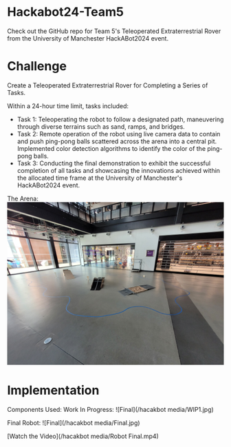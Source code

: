 # Hackabot24-Team5
Check out the GitHub repo for Team 5's Teleoperated Extraterrestrial Rover from the University of Manchester HackABot2024 event.

# Challenge
Create a Teleoperated Extraterrestrial Rover for Completing a Series of Tasks. 

Within a 24-hour time limit, tasks included:

- Task 1: Teleoperating the robot to follow a designated path, maneuvering through diverse terrains such as sand, ramps, and bridges.
- Task 2: Remote operation of the robot using live camera data to contain and push ping-pong balls scattered across the arena into a central pit. Implemented color detection algorithms to identify the color of the ping-pong balls.
- Task 3: Conducting the final demonstration to exhibit the successful completion of all tasks and showcasing the innovations achieved within the allocated time frame at the University of Manchester's HackABot2024 event.

The Arena:  
<img src="https://github.com/AdarshKaran/Hackabot24-Team5/blob/main/hacakbot%20media/Arena.jpg?raw=true" width="800">



# Implementation

Components Used:
Work In Progress:
![Final](/hacakbot media/WIP1.jpg)

Final Robot:
![Final](/hacakbot media/Final.jpg)

[Watch the Video](/hacakbot media/Robot Final.mp4)
